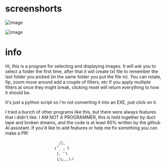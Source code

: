 # screenshorts
![image](https://github.com/giacomoh/reference-picker/assets/53836108/9769aee9-902e-4d34-9455-32408ab68fdd)

![image](https://github.com/giacomoh/reference-picker/assets/53836108/9952a0b5-bf5b-4e16-b11f-051814702e11)

# info

Hi, this is a program for selecting and displaying images.
It will ask you to select a folder the first time, after that it will create txt file to remember the last folder you picked (in the same folder you put the file in).
You can rotate, fip, zoom move around add a couple of filters, etc
If you apply multiple filters at once they might break, clicking reset will return everything to how it should be.

It's just a python script so i'm not converting it into an EXE, just click on it.

I tried a bunch of other programs like this, but there were always features that i didn't like. 
I AM NOT A PROGRAMMER, this is held together by duct tape and broken dreams, and the code is at least 60% written by the github AI assistant.
If you'd like to add features or help me fix something you can make a PR! 

                            ╱|、
                          (˚ˎ 。7  
                           |、˜〵          
                           じしˍ,)ノ
